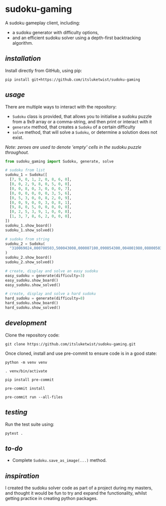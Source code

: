 # **sudoku-gaming**

A sudoku gameplay client, including:
- a sudoku generator with difficulty options,
- and an efficient sudoku solver using a depth-first backtracking algorithm.


## *installation*

Install directly from GitHub, using pip:

```shell
pip install git+https://github.com/itsluketwist/sudoku-gaming
```


## *usage*

There are multiple ways to interact with the repository:
- `Sudoku` class is provided, that allows you to initialise a sudoku puzzle from a 9x9 array
  or a comma-string, and then print or interact with it
- `generate` method, that creates a `Sudoku` of a certain difficulty
- `solve` method, that will solve a `Sudoku`, or determine a solution does not exist.

*Note: zeroes are used to denote 'empty' cells in the sudoku puzzle throughout.*

```python
from sudoku_gaming import Sudoku, generate, solve

# sudoku from list
sudoku_1 = Sudoku([
  [7, 9, 0, 1, 2, 0, 8, 6, 0],
  [0, 0, 2, 9, 8, 0, 5, 0, 0],
  [0, 0, 8, 0, 3, 0, 0, 0, 7],
  [0, 0, 0, 0, 0, 0, 3, 5, 6],
  [0, 5, 3, 0, 0, 8, 2, 0, 9],
  [0, 0, 9, 0, 0, 3, 0, 8, 1],
  [9, 8, 0, 5, 0, 0, 0, 0, 0],
  [0, 2, 5, 3, 9, 1, 0, 0, 8],
  [1, 3, 7, 8, 6, 2, 0, 0, 0],
])
sudoku_1.show_board()
sudoku_1.show_solved()

# sudoku from string
sudoku_2 = Sudoku(
  "310069024,000700503,500043008,000007100,090054300,004001980,080005031,035800060,472316859"
)
sudoku_2.show_board()
sudoku_2.show_solved()

# create, display and solve an easy sudoku
easy_sudoku = generate(difficulty=3)
easy_sudoku.show_board()
easy_sudoku.show_solved()

# create, display and solve a hard sudoku
hard_sudoku = generate(difficulty=8)
hard_sudoku.show_board()
hard_sudoku.show_solved()
```


## *development*

Clone the repository code:

```shell
git clone https://github.com/itsluketwist/sudoku-gaming.git
```

Once cloned, install and use pre-commit to ensure code is in a good state:

```shell
python -m venv venv

. venv/bin/activate

pip install pre-commit

pre-commit install

pre-commit run --all-files
```


## *testing*

Run the test suite using:

```shell
pytest .
```


## *to-do*

- Complete `Sudoku.save_as_image(...)` method.


## *inspiration*

I created the sudoku solver code as part of a project during my masters, and thought it would be fun to try
and expand the functionality, whilst getting practice in creating python packages.
